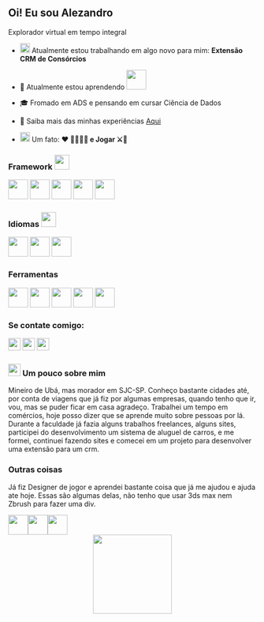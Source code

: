 <h2>Oi! Eu sou Alezandro</h2>
<p>Explorador virtual em tempo integral</p>

- <img src="https://em-content.zobj.net/source/telegram/386/telescope_1f52d.webp" width= "20" /> Atualmente estou trabalhando em algo novo para mim: **Extensão CRM de Consórcios**

- 🌱 Atualmente estou aprendendo <img src="https://cdn.jsdelivr.net/gh/devicons/devicon@latest/icons/docker/docker-original.svg" width= "40" height="40" />            

- 🎓 Fromado em ADS e pensando em cursar Ciência de Dados

- 📄 Saiba mais das minhas experiências [Aqui](https://www.linkedin.com/in/zandrocr/)

- <img src="https://em-content.zobj.net/source/telegram/386/high-voltage_26a1.webp" width= "20" /> Um fato: **❤️ 🧑🏻👧🏾 e Jogar ⚔️🧙**

<h3>Framework <img src="https://em-content.zobj.net/source/telegram/386/robot_1f916.webp" width= "30" /></h3>
<div align="left">  
    <img src="https://cdn.jsdelivr.net/gh/devicons/devicon@latest/icons/nextjs/nextjs-original.svg" width= "40" height="40" />     
    <img src="https://cdn.jsdelivr.net/gh/devicons/devicon@latest/icons/angularjs/angularjs-original.svg" width= "40" height="40" />
    <img src="https://cdn.jsdelivr.net/gh/devicons/devicon@latest/icons/react/react-original.svg" width= "40" height="40" />      
    <img src="https://cdn.jsdelivr.net/gh/devicons/devicon@latest/icons/sass/sass-original.svg" width= "40" height="40" />
    <img src="https://cdn.jsdelivr.net/gh/devicons/devicon@latest/icons/bootstrap/bootstrap-original.svg" width= "40" height="40" />   
</div>

<h3>Idiomas <img src="https://em-content.zobj.net/source/telegram/386/robot_1f916.webp" width= "30" /></h3>
<div align="left">      
    <img src="https://cdn.jsdelivr.net/gh/devicons/devicon@latest/icons/javascript/javascript-original.svg" width= "40" height="40" /> 
    <img src="https://cdn.jsdelivr.net/gh/devicons/devicon@latest/icons/java/java-original-wordmark.svg" width= "40" height="40" />    
    <img src="https://cdn.jsdelivr.net/gh/devicons/devicon@latest/icons/python/python-original.svg" width= "40" height="40" />          
</div>

<h3 align="left">Ferramentas</h3>
<div align="left">  
    <img src="https://cdn.jsdelivr.net/gh/devicons/devicon@latest/icons/vscode/vscode-original.svg" width= "40" height="40" />    
    <img src="https://cdn.jsdelivr.net/gh/devicons/devicon@latest/icons/postman/postman-original.svg" width= "40" height="40" />    
    <img src="https://cdn.jsdelivr.net/gh/devicons/devicon@latest/icons/firebase/firebase-original.svg" width= "40" height="40" />
    <img src="https://cdn.jsdelivr.net/gh/devicons/devicon@latest/icons/mysql/mysql-original-wordmark.svg" width= "40" height="40" />    
    <img src="https://cdn.jsdelivr.net/gh/devicons/devicon@latest/icons/intellij/intellij-original.svg"  width= "40" height="40" />          
</div>

###

<h3>Se contate comigo:</p>

[<img src="https://img.shields.io/badge/LinkedIn-0077B5?style=for-the-badge&logo=linkedin&logoColor=white" height="25" />](https://www.linkedin.com/in/zandrocr/)
[<img src="https://img.shields.io/badge/Microsoft_Outlook-0078D4?style=for-the-badge&logo=microsoft-outlook&logoColor=white" height="25" />](mailto:alezandrocosta@live.com)
[<img src="https://img.shields.io/badge/website-000000?style=for-the-badge&logo=About.me&logoColor=white" height="25" />](https://zandrocr.com.br/)

<h3><img src="https://em-content.zobj.net/source/telegram/386/sparkles_2728.webp" width= "25" /> Um pouco sobre mim</h3>
<p>
    Mineiro de Ubá, mas morador em SJC-SP. Conheço bastante cidades até, por conta de viagens que já fiz por algumas empresas, quando tenho que ir, vou, mas se puder ficar em casa agradeço.
    Trabalhei um tempo em comércios, hoje posso dizer que se aprende muito sobre pessoas por lá. Durante a faculdade já fazia alguns trabalhos freelances, alguns sites, participei do desenvolvimento um sistema de aluguel de carros, e me formei, continuei fazendo sites e comecei em um projeto para desenvolver uma extensão para um crm.
</p>

<h3>Outras coisas</h3>
<p>Já fiz Designer de jogor e aprendei bastante coisa que já me ajudou e ajuda ate hoje. Essas são algumas delas, não tenho que usar 3ds max nem Zbrush para fazer uma div.</p>
<div style="display: flex; flex-direction: row;">
    <img src="https://cdn.jsdelivr.net/gh/devicons/devicon@latest/icons/photoshop/photoshop-original.svg" width= "40" height="40" />
    <img src="https://cdn.jsdelivr.net/gh/devicons/devicon@latest/icons/illustrator/illustrator-plain.svg" width= "40" height="40" />
    <img src="https://cdn.jsdelivr.net/gh/devicons/devicon@latest/icons/premierepro/premierepro-original.svg" width= "40" height="40" />    
</div>

<div align="center">
  <img height="160em" src="https://github-readme-stats.vercel.app/api/top-langs/?username=zandrocr&layout=compact&langs_count=7&theme=dark"/>
</div>
